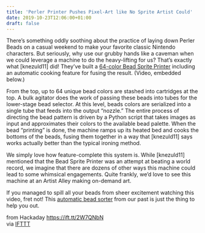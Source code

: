 ```yaml
---
title: 'Perler Printer Pushes Pixel-Art like No Sprite Artist Could'
date: 2019-10-23T12:06:00+01:00
draft: false
---
```


There’s something oddly soothing about the practice of laying down Perler Beads on a casual weekend to make your favorite classic Nintendo characters. But seriously, why use our grubby hands like a caveman when we could leverage a machine to do the heavy-lifting for us? That’s exactly what \[knezuld11\] did! They’ve built a [64-color Bead Sprite Printer](https://www.youtube.com/watch?v=4_S2NkB3_RQ) including an automatic cooking feature for fusing the result. (Video, embedded below.)

From the top, up to 64 unique bead colors are stashed into cartridges at the top. A bulk agitator does the work of passing these beads into tubes for the lower-stage bead selector. At this level, beads colors are serialized into a single tube that feeds into the output “nozzle.” The entire process of directing the bead pattern is driven by a Python script that takes images as input and approximates their colors to the available bead palette. When the bead “printing” is done, the machine ramps up its heated bed and cooks the bottoms of the beads, fusing them together in a way that \[knezuld11\] says works actually better than the typical ironing method.

We simply love how feature-complete this system is. While \[knezuld11\] mentioned that the Bead Sprite Printer was an attempt at beating a world record, we imagine that there are dozens of other ways this machine could lead to some whimsical engagements. Quite frankly, we’d love to see this machine at an Artist Alley making on-demand art.

If you managed to spill all your beads from sheer excitement watching this video, fret not! This [automatic bead sorter](https://hackaday.com/2018/10/07/robot-sorts-beads-by-color/) from our past is just the thing to help you out.

  
  
from Hackaday https://ift.tt/2W7QNbN  
via [IFTTT](https://ifttt.com/?ref=da&site=blogger)
